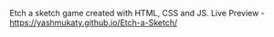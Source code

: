 Etch a sketch game created with HTML, CSS and JS.
Live Preview - https://yashmukaty.github.io/Etch-a-Sketch/
